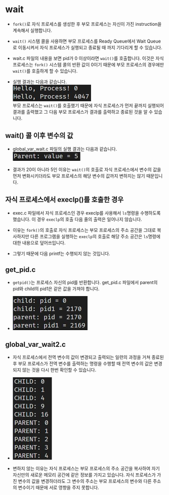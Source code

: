 # wait

- `fork()`로 자식 프로세스를 생성한 후 부모 프로세스는 자신이 가진 instruction을 계속해서 실행합니다. 

- `wait()` 시스템 콜을 사용하면 부모 프로세스를 Ready Queue에서 Wait Queue로 이동시켜서 자식 프로세스가 실행되고 종료될 때 까지 기다리게 할 수 있습니다.

- wait.c 파일의 내용을 보면 pid가 0 이상이라면 `wait()`를 호출합니다. 이것은 자식 프로세스는 `fork()` 시스템 콜의 반환 값이 0이기 때문에 부모 프로세스의 경우에만 `wait()`를 호출하게 할 수 있습니다.

- 실행 결과는 다음과 같습니다.            
  ![image](../img/wait.JPG)         
  부모 프로세스는 `wait()`를 호출했기 때문에 자식 프로세스가 먼저 끝까지 실행되어 결과를 출력했고 그 다음 부모 프로세스가 결과를 출력하고 종료된 것을 알 수 있습니다.

## wait() 콜 이후 변수의 값

- global_var_wait.c 파일의 실행 결과는 다음과 같습니다.         
  ![image](../img/global_var_wait.JPG)

- 결과가 20이 아니라 5인 이유는 `wait()`의 호출로 자식 프로세스에서 변수의 값을 먼저 변화시키더라도 부모 프로세스의 해당 변수의 값까지 변하지는 않기 때문입니다.

## 자식 프로세스에서 execlp()를 호출한 경우

- exec.c 파일에서 자식 프로세스인 경우 execlp를 사용해서 `ls`명령을 수행하도록 했습니다. 이 경우 `execlp`의 호출 다음 줄의 출력은 일어나지 않습니다.

- 이유는 `fork()`의 호출로 자식 프로세스는 부모 프로세스의 주소 공간을 그대로 복사하지만 다른 프로그램을 실행하는 `execlp`의 호출로 해당 주소 공간은 `ls`명령에 대한 내용으로 덮어쓰입니다. 

- 그렇기 때문에 다음 printf는 수행되지 않는 것입니다.

## get_pid.c

- `getpid()`는 프로세스 자신의 pid를 반환합니다. get_pid.c 파일에서 parent의 pid와 child의 pid1은 같은 값을 가져야 합니다.

- ![image](../img/get_pid.JPG)

## global_var_wait2.c

- 자식 프로세스에서 전역 변수의 값이 변경되고 출력되는 일련의 과정을 거쳐 종료된 후 부모 프로세스가 전역 변수를 출력하는 명령을 수행할 때 전역 변수의 값은 변경되지 않는 것을 다시 한번 확인할 수 있습니다.

- ![image](../img/global_var_wait2.JPG)

- 변하지 않는 이유는 자식 프로세스는 부모 프로세스의 주소 공간을 복사하여 자기 자신만의 새로운 메모리 공간에 같은 정보를 가지고 있습니다. 자식 프로세스가 가진 변수의 값을 변경하더라도 그 변수의 주소는 부모 프로세스의 변수와 다른 주소의 변수이기 때문에 서로 영향을 주지 못합니다.